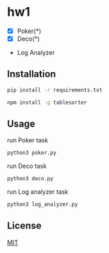 # hw1

* [x] Poker(*)
* [x] Deco(*)
* Log Analyzer

## Installation

```bash
pip install -r requirements.txt 
```

```bash
npm install -g tablesorter
```

## Usage

run Poker task
```bash
python3 poker.py
```
run Deco task
```bash
python3 deco.py
```

run Log analyzer task
```bash
python3 log_analyzer.py
```

## License
[MIT](https://choosealicense.com/licenses/mit/)